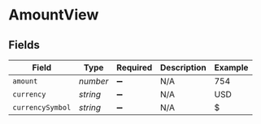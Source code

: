 # AmountView


## Fields

| Field              | Type               | Required           | Description        | Example            |
| ------------------ | ------------------ | ------------------ | ------------------ | ------------------ |
| `amount`           | *number*           | :heavy_minus_sign: | N/A                | 754                |
| `currency`         | *string*           | :heavy_minus_sign: | N/A                | USD                |
| `currencySymbol`   | *string*           | :heavy_minus_sign: | N/A                | $                  |